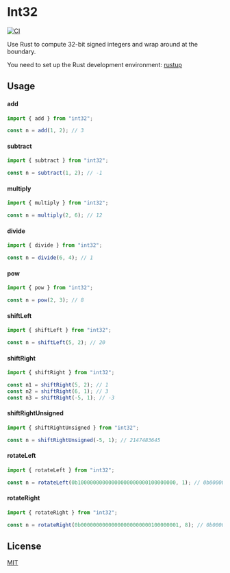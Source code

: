 Int32
=================================

[![CI](https://github.com/magiclen/node-int32/actions/workflows/ci.yml/badge.svg)](https://github.com/magiclen/node-int32/actions/workflows/ci.yml)

Use Rust to compute 32-bit signed integers and wrap around at the boundary.

You need to set up the Rust development environment: [rustup](https://rustup.rs/)

## Usage

#### add

```typescript
import { add } from "int32";

const n = add(1, 2); // 3
```

#### subtract

```typescript
import { subtract } from "int32";

const n = subtract(1, 2); // -1
```

#### multiply

```typescript
import { multiply } from "int32";

const n = multiply(2, 6); // 12
```

#### divide

```typescript
import { divide } from "int32";

const n = divide(6, 4); // 1
```

#### pow

```typescript
import { pow } from "int32";

const n = pow(2, 3); // 8
```

#### shiftLeft

```typescript
import { shiftLeft } from "int32";

const n = shiftLeft(5, 2); // 20
```

#### shiftRight

```typescript
import { shiftRight } from "int32";

const n1 = shiftRight(5, 2); // 1
const n2 = shiftRight(6, 1); // 3
const n3 = shiftRight(-5, 1); // -3
```

#### shiftRightUnsigned

```typescript
import { shiftRightUnsigned } from "int32";

const n = shiftRightUnsigned(-5, 1); // 2147483645
```

#### rotateLeft

```typescript
import { rotateLeft } from "int32";

const n = rotateLeft(0b10000000000000000000000100000000, 1); // 0b00000000000000000000001000000001
```

#### rotateRight

```typescript
import { rotateRight } from "int32";

const n = rotateRight(0b00000000000000000000000100000001, 8); // 0b00000001000000000000000000000001
```

## License

[MIT](LICENSE)
